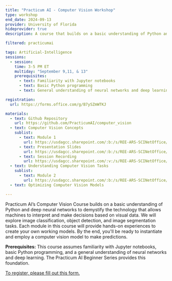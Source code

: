 ```yaml
---
title: "Practicum AI - Computer Vision Workshop"
type: workshop
end_date: 2024-09-13 
provider: University of Florida
hideprovider: true
description: A course that builds on a basic understanding of Python and deep neural networks to demystify the technology that allows machines to interpret and make decisions based on visual data.

filtered: practicumai

tags: Artificial-Intelligence
sessions: 
  - session:
    time: 3-5 PM ET
    multiday: "September 9,11, & 13"
    prerequisites:
      - text: Familiarity with Jupyter notebooks
      - text: Basic Python programming
      - text: General understanding of neural networks and deep learning

registration: 
  url: https://forms.office.com/g/B7ySZmWTKJ

materials:
  - text: Github Repository
    url: https://github.com/PracticumAI/computer_vision
  - text: Computer Vision Concepts
    sublist:
      - text: Module 1
        url: https://usdagcc.sharepoint.com/:b:/s/REE-ARS-SCINetOffice/EUc6w3V_mKpErUVQDYVkQ60BjrRwSWwZz3n_Uvt4D3aUsw?e=DkMfeR
      - text: Presentation Slides
        url: https://usdagcc.sharepoint.com/:b:/s/REE-ARS-SCINetOffice/EXtkc8cxMTxNh6wfz9aXlWsBlNtwQGZF_2XTCBzYBiuEPA?e=rhgAZQ
      - text: Session Recording
        url: https://usdagcc.sharepoint.com/:v:/s/REE-ARS-SCINetOffice/EZT2CoCG9odNjOOsrgOhg6QBT73lGRvQVvHj5z_XDOVSnA?e=4fQe8T
  - text: Understanding Computer Vision Tasks
    sublist: 
      - text: Module 2
        url: https://usdagcc.sharepoint.com/:b:/s/REE-ARS-SCINetOffice/EVhurrN1NL5BihVQ_3WO8JQBAfa0YPylcSZekLl2jmiHIQ?e=CQflc1
  - text: Optimizing Computer Vision Models

---
```


Practicum AI’s Computer Vision Course builds on a basic understanding of Python and deep neural networks to demystify the technology that allows machines to interpret and make decisions based on visual data.<!--excerpt--> We will explore image classification, object detection, and image segmentation tasks. Each module in this course will provide hands-on experiences to create your own working models. By the end, you'll be ready to instantiate and employ a computer vision model to make predictions.

**Prerequisites:** This course assumes familiarity with Jupyter notebooks, basic Python programming, and a general understanding of neural networks and deep learning. The Practicum AI Beginner Series provides this foundation. 

[To register, please fill out this form.](https://forms.office.com/g/B7ySZmWTKJ)
